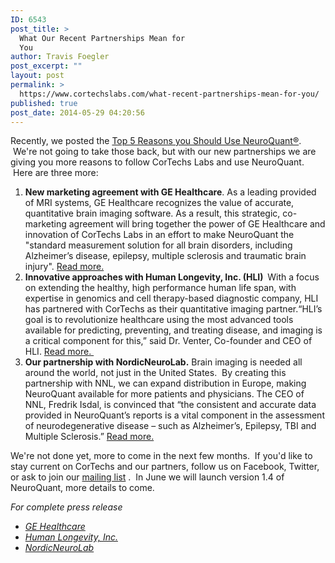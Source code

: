 ```yaml
---
ID: 6543
post_title: >
  What Our Recent Partnerships Mean for
  You
author: Travis Foegler
post_excerpt: ""
layout: post
permalink: >
  https://www.cortechslabs.com/what-recent-partnerships-mean-for-you/
published: true
post_date: 2014-05-29 04:20:56
---
```

Recently, we posted the <a href="http://cortechsnews.cortechslabs.com/the-top-5-reasons-to-use-neuroquant">Top 5 Reasons you Should Use NeuroQuant®</a>.  We're not going to take those back, but with our new partnerships we are giving you more reasons to follow CorTechs Labs and use NeuroQuant.  Here are three more:
<ol>
 	<li><strong>New marketing agreement with GE Healthcare</strong>. As a leading provided of MRI systems, GE Healthcare recognizes the value of accurate, quantitative brain imaging software. As a result, this strategic, co-marketing agreement will bring together the power of GE Healthcare and innovation of CorTechs Labs in an effort to make NeuroQuant the "standard measurement solution for all brain disorders, including Alzheimer’s disease, epilepsy, multiple sclerosis and traumatic brain injury". <a href="http://www.genewscenter.com/Press-Releases/GE-Healthcare-and-CorTechs-Labs-Inc-Announce-Strategic-Agreement-to-Co-Market-NeuroQuant-Comprehe-470b.aspx?utm_source=twitterfeed&amp;utm_medium=twitter">Read more.</a></li>
 	<li><strong>Innovative approaches with Human Longevity, Inc. (HLI)  </strong>With a focus on extending the healthy, high performance human life span, with expertise in genomics and cell therapy-based diagnostic company, HLI has partnered with CorTechs as their quantitative imaging partner.“HLI’s goal is to revolutionize healthcare using the most advanced tools available for predicting, preventing, and treating disease, and imaging is a critical component for this,” said Dr. Venter, Co-founder and CEO of HLI. <a href="http://www.humanlongevity.com/cortechs-labs-and-human-longevity-inc-to-collaborate-on-comprehensive-diagnostics-by-combining-deep-sequencing-with-quantitative-imaging/">Read more. </a></li>
 	<li><strong>Our partnership with NordicNeuroLab.</strong> Brain imaging is needed all around the world, not just in the United States.  By creating this partnership with NNL, we can expand distribution in Europe, making NeuroQuant available for more patients and physicians. The CEO of NNL, Fredrik Isdal, is convinced that “the consistent and accurate data provided in NeuroQuant’s reports is a vital component in the assessment of neurodegenerative disease – such as Alzheimer’s, Epilepsy, TBI and Multiple Sclerosis.” <a href="http://www.cortechslabs.com/cortechs-labs-and-nordic-neurolab-announce-distribution-neuroquant-sales-in-europe/">Read more.</a></li>
</ol>
We're not done yet, more to come in the next few months.  If you'd like to stay current on CorTechs and our partners, follow us on Facebook, Twitter, or ask to join our <a href="http://www.cortechslabs.com/contact/">mailing list</a> .  In June we will launch version 1.4 of NeuroQuant, more details to come.

<em>For complete press release</em>
<ul>
 	<li><a href="http://www.genewscenter.com/Press-Releases/GE-Healthcare-and-CorTechs-Labs-Inc-Announce-Strategic-Agreement-to-Co-Market-NeuroQuant-Comprehe-470b.aspx?utm_source=twitterfeed&amp;utm_medium=twitter"><em>GE Healthcare</em></a><em> </em></li>
 	<li><a href="http://www.humanlongevity.com/cortechs-labs-and-human-longevity-inc-to-collaborate-on-comprehensive-diagnostics-by-combining-deep-sequencing-with-quantitative-imaging/"><em>Human Longevity, Inc.</em></a></li>
 	<li><a href="http://www.cortechslabs.com/cortechs-labs-and-nordic-neurolab-announce-distribution-neuroquant-sales-in-europe/"><em>NordicNeuroLab</em></a></li>
</ul>